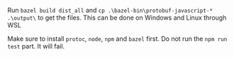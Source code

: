 Run `bazel build dist_all` and `cp .\bazel-bin\protobuf-javascript-* .\output\` to get the files.
This can be done on Windows and Linux through WSL

Make sure to install `protoc`, `node`, `npm` and `bazel` first.
Do not run the `npm run test` part. It will fail.
